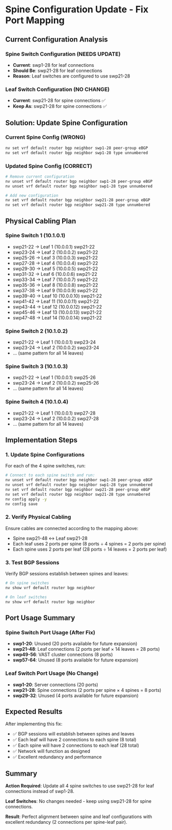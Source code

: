 # Spine Configuration Update - Fix Port Mapping

## Current Configuration Analysis

### Spine Switch Configuration (NEEDS UPDATE)
- **Current**: swp1-28 for leaf connections
- **Should Be**: swp21-28 for leaf connections
- **Reason**: Leaf switches are configured to use swp21-28

### Leaf Switch Configuration (NO CHANGE)
- **Current**: swp21-28 for spine connections ✅
- **Keep As**: swp21-28 for spine connections ✅

## Solution: Update Spine Configuration

### Current Spine Config (WRONG)
```bash
nv set vrf default router bgp neighbor swp1-28 peer-group eBGP
nv set vrf default router bgp neighbor swp1-28 type unnumbered
```

### Updated Spine Config (CORRECT)
```bash
# Remove current configuration
nv unset vrf default router bgp neighbor swp1-28 peer-group eBGP
nv unset vrf default router bgp neighbor swp1-28 type unnumbered

# Add new configuration
nv set vrf default router bgp neighbor swp21-28 peer-group eBGP
nv set vrf default router bgp neighbor swp21-28 type unnumbered
```

## Physical Cabling Plan

### Spine Switch 1 (10.1.0.1)
- swp21-22 → Leaf 1 (10.0.0.1) swp21-22
- swp23-24 → Leaf 2 (10.0.0.2) swp21-22
- swp25-26 → Leaf 3 (10.0.0.3) swp21-22
- swp27-28 → Leaf 4 (10.0.0.4) swp21-22
- swp29-30 → Leaf 5 (10.0.0.5) swp21-22
- swp31-32 → Leaf 6 (10.0.0.6) swp21-22
- swp33-34 → Leaf 7 (10.0.0.7) swp21-22
- swp35-36 → Leaf 8 (10.0.0.8) swp21-22
- swp37-38 → Leaf 9 (10.0.0.9) swp21-22
- swp39-40 → Leaf 10 (10.0.0.10) swp21-22
- swp41-42 → Leaf 11 (10.0.0.11) swp21-22
- swp43-44 → Leaf 12 (10.0.0.12) swp21-22
- swp45-46 → Leaf 13 (10.0.0.13) swp21-22
- swp47-48 → Leaf 14 (10.0.0.14) swp21-22

### Spine Switch 2 (10.1.0.2)
- swp21-22 → Leaf 1 (10.0.0.1) swp23-24
- swp23-24 → Leaf 2 (10.0.0.2) swp23-24
- ... (same pattern for all 14 leaves)

### Spine Switch 3 (10.1.0.3)
- swp21-22 → Leaf 1 (10.0.0.1) swp25-26
- swp23-24 → Leaf 2 (10.0.0.2) swp25-26
- ... (same pattern for all 14 leaves)

### Spine Switch 4 (10.1.0.4)
- swp21-22 → Leaf 1 (10.0.0.1) swp27-28
- swp23-24 → Leaf 2 (10.0.0.2) swp27-28
- ... (same pattern for all 14 leaves)

## Implementation Steps

### 1. Update Spine Configurations
For each of the 4 spine switches, run:

```bash
# Connect to each spine switch and run:
nv unset vrf default router bgp neighbor swp1-28 peer-group eBGP
nv unset vrf default router bgp neighbor swp1-28 type unnumbered
nv set vrf default router bgp neighbor swp21-28 peer-group eBGP
nv set vrf default router bgp neighbor swp21-28 type unnumbered
nv config apply -y
nv config save
```

### 2. Verify Physical Cabling
Ensure cables are connected according to the mapping above:
- Spine swp21-48 ↔ Leaf swp21-28
- Each leaf uses 2 ports per spine (8 ports ÷ 4 spines = 2 ports per spine)
- Each spine uses 2 ports per leaf (28 ports ÷ 14 leaves = 2 ports per leaf)

### 3. Test BGP Sessions
Verify BGP sessions establish between spines and leaves:
```bash
# On spine switches
nv show vrf default router bgp neighbor

# On leaf switches
nv show vrf default router bgp neighbor
```

## Port Usage Summary

### Spine Switch Port Usage (After Fix)
- **swp1-20**: Unused (20 ports available for future expansion)
- **swp21-48**: Leaf connections (2 ports per leaf × 14 leaves = 28 ports)
- **swp49-56**: VAST cluster connections (8 ports)
- **swp57-64**: Unused (8 ports available for future expansion)

### Leaf Switch Port Usage (No Change)
- **swp1-20**: Server connections (20 ports)
- **swp21-28**: Spine connections (2 ports per spine × 4 spines = 8 ports)
- **swp29-32**: Unused (4 ports available for future expansion)

## Expected Results

After implementing this fix:
- ✅ BGP sessions will establish between spines and leaves
- ✅ Each leaf will have 2 connections to each spine (8 total)
- ✅ Each spine will have 2 connections to each leaf (28 total)
- ✅ Network will function as designed
- ✅ Excellent redundancy and performance

## Summary

**Action Required**: Update all 4 spine switches to use swp21-28 for leaf connections instead of swp1-28.

**Leaf Switches**: No changes needed - keep using swp21-28 for spine connections.

**Result**: Perfect alignment between spine and leaf configurations with excellent redundancy (2 connections per spine-leaf pair).
